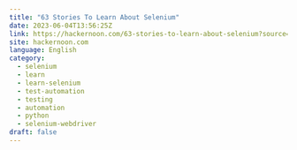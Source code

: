 ```yaml
---
title: "63 Stories To Learn About Selenium"
date: 2023-06-04T13:56:25Z
link: https://hackernoon.com/63-stories-to-learn-about-selenium?source=rss&utm_medium=RSS&utm_source=news.12bit.vn
site: hackernoon.com
language: English
category:
  - selenium
  - learn
  - learn-selenium
  - test-automation
  - testing
  - automation
  - python
  - selenium-webdriver
draft: false
---
```

